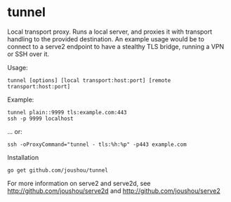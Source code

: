 # tunnel
Local transport proxy. Runs a local server, and proxies it with transport
handling to the provided destination. An example usage would be to connect to a
serve2 endpoint to have a stealthy TLS bridge, running a VPN or SSH over it.

Usage:

	tunnel [options] [local transport:host:port] [remote transport:host:port]

Example:

	tunnel plain::9999 tls:example.com:443
	ssh -p 9999 localhost

... or:

	ssh -oProxyCommand="tunnel - tls:%h:%p" -p443 example.com

Installation

	go get github.com/joushou/tunnel

For more information on serve2 and serve2d, see
http://github.com/joushou/serve2d and http://github.com/joushou/serve2
